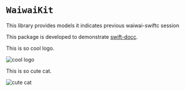 # ``WaiwaiKit``

This library provides models it indicates previous waiwai-swiftc session

This package is developed to demonstrate [swift-docc](https://github.com/apple/swift-docc).

This is so cool logo.

![cool logo](logo.png)

This is so cute cat.

![cute cat](giginet.png)
